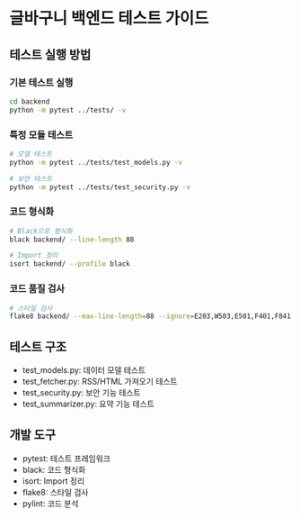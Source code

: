 # 글바구니 백엔드 테스트 가이드

## 테스트 실행 방법

### 기본 테스트 실행
```bash
cd backend
python -m pytest ../tests/ -v
```

### 특정 모듈 테스트
```bash
# 모델 테스트
python -m pytest ../tests/test_models.py -v

# 보안 테스트  
python -m pytest ../tests/test_security.py -v
```

### 코드 형식화
```bash
# Black으로 형식화
black backend/ --line-length 88

# Import 정리
isort backend/ --profile black
```

### 코드 품질 검사
```bash
# 스타일 검사
flake8 backend/ --max-line-length=88 --ignore=E203,W503,E501,F401,F841
```

## 테스트 구조
- test_models.py: 데이터 모델 테스트
- test_fetcher.py: RSS/HTML 가져오기 테스트  
- test_security.py: 보안 기능 테스트
- test_summarizer.py: 요약 기능 테스트

## 개발 도구
- pytest: 테스트 프레임워크
- black: 코드 형식화
- isort: Import 정리
- flake8: 스타일 검사
- pylint: 코드 분석

